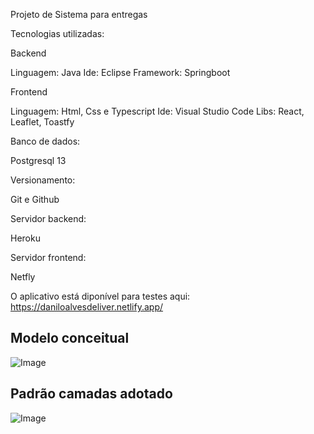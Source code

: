 Projeto de Sistema para entregas

Tecnologias utilizadas:

Backend

Linguagem: Java
Ide: Eclipse
Framework: Springboot

Frontend

Linguagem: Html, Css e Typescript
Ide: Visual Studio Code
Libs: React, Leaflet, Toastfy

Banco de dados:

Postgresql 13

Versionamento:

Git e Github

Servidor backend:

Heroku

Servidor frontend:

Netfly


O aplicativo está diponível para testes aqui: https://daniloalvesdeliver.netlify.app/

## Modelo conceitual
![Image](https://raw.githubusercontent.com/devsuperior/sds2/master/assets/modelo-conceitual.png "Modelo conceitual")

## Padrão camadas adotado

![Image](https://raw.githubusercontent.com/devsuperior/sds2/master/assets/camadas.png "Padrão camadas")
